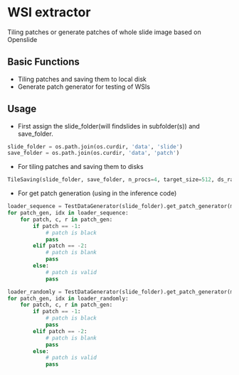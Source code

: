 # WSI extractor

Tiling patches or generate patches of whole slide image based on Openslide


## Basic Functions
- Tiling patches and saving them to local disk
- Generate patch generator for testing of WSIs 
 
## Usage  

- First assign the slide_folder(will findslides in subfolder(s)) and save_folder.
``` python
slide_folder = os.path.join(os.curdir, 'data', 'slide')
save_folder = os.path.join(os.curdir, 'data', 'patch')
```

- For tiling patches and saving them to disks
``` python
TileSaving(slide_folder, save_folder, n_procs=4, target_size=512, ds_rate=0, black_thresh=50).tiling()
```
- For get patch generation (using in the inference code) 

``` python
loader_sequence = TestDataGenerator(slide_folder).get_patch_generator(mode='sequence')
for patch_gen, idx in loader_sequence:
    for patch, c, r in patch_gen:
        if patch == -1:
            # patch is black
            pass
        elif patch == -2:
            # patch is blank
            pass
        else:
            # patch is valid
            pass

loader_randomly = TestDataGenerator(slide_folder).get_patch_generator(mode='random')
for patch_gen, idx in loader_randomly:
    for patch, c, r in patch_gen:
        if patch == -1:
            # patch is black
            pass
        elif patch == -2:
            # patch is blank
            pass
        else:
            # patch is valid
            pass
```
 
